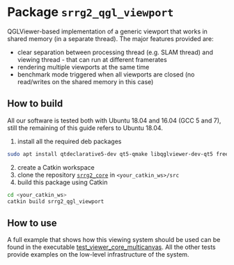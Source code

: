 # Package `srrg2_qgl_viewport`
QGLViewer-based implementation of a generic viewport that works in shared memory (in a separate thread). The major features provided are:

* clear separation between processing thread (e.g. SLAM thread) and viewing thread - that can run at different framerates
* rendering multiple viewports at the same time
* benchmark mode triggered when all viewports are closed (no read/writes on the shared memory in this case)

## How to build
All our software is tested both with Ubuntu 18.04 and 16.04 (GCC 5 and 7), still the remaining of this guide refers to Ubuntu 18.04.

1. install all the required deb packages
```bash
sudo apt install qtdeclarative5-dev qt5-qmake libqglviewer-dev-qt5 freeglut3-dev
```
2. create a Catkin workspace
3. clone the repository [`srrg2_core`](https://github.com/srrg-sapienza/srrg2_core) in `<your_catkin_ws>/src`
4. build this package using Catkin
```bash
cd <your_catkin_ws>
catkin build srrg2_qgl_viewport
```

## How to use
A full example that shows how this viewing system should be used can be found in the executable [test_viewer_core_multicanvas](src/tests/test_viewer_core_multicanvas).
All the other tests provide examples on the low-level infrastructure of the system.
